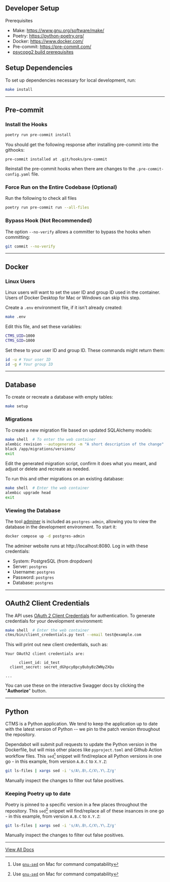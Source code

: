 ## Developer Setup

Prerequisites

- Make: https://www.gnu.org/software/make/
- Poetry: https://python-poetry.org/
- Docker: https://www.docker.com/
- Pre-commit: https://pre-commit.com/
- [psycopg2 build prerequisites](https://www.psycopg.org/docs/install.html#build-prerequisites)

## Setup Dependencies

To set up dependencies necessary for local development, run:

```sh
make install
```

---
## Pre-commit

### Install the Hooks

```sh
poetry run pre-commit install
```

You should get the following response after installing pre-commit into the githooks:

```
pre-commit installed at .git/hooks/pre-commit
```

Reinstall the pre-commit hooks when there are changes to the `.pre-commit-config.yaml` file.

### Force Run on the Entire Codebase (Optional)

Run the following to check all files
```sh
poetry run pre-commit run --all-files
```

### Bypass Hook (Not Recommended)
The option `--no-verify` allows a committer to bypass the hooks when committing:

```sh
git commit --no-verify
```

---
## Docker

### Linux Users
Linux users will want to set the user ID and group ID used in the container.
Users of Docker Desktop for Mac or Windows can skip this step.

Create a ``.env`` environment file, if it isn't already created:

```sh
make .env
```

Edit this file, and set these variables:
```sh
CTMS_UID=1000
CTMS_GID=1000
```

Set these to your user ID and group ID. These commands might return them:

```sh
id -u # Your user ID
id -g # Your group ID
```

---
## Database

To create or recreate a database with empty tables:

```sh
make setup
```

### Migrations

To create a new migration file based on updated SQLAlchemy models:

```sh
make shell  # To enter the web container
alembic revision --autogenerate -m "A short description of the change"
black /app/migrations/versions/
exit
```

Edit the generated migration script, confirm it does what you meant,
and adjust or delete and recreate as needed.

To run this and other migrations on an existing database:

```sh
make shell  # Enter the web container
alembic upgrade head
exit
```

### Viewing the Database
The tool [adminer](https://www.adminer.org/) is included as `postgres-admin`,
allowing you to view the database in the development environment.  To start it:

```sh
docker compose up -d postgres-admin
```

The adminer website runs at http://localhost:8080. Log in with these credentials:

* System: PostgreSQL (from dropdown)
* Server: `postgres`
* Username: `postgres`
* Password: `postgres`
* Database: `postgres`

---
## OAuth2 Client Credentials

The API uses [OAuth 2 Client Credentials](https://oauth.net/2/grant-types/client-credentials/)
for authentication. To generate credentials for your development environment:

```sh
make shell  # Enter the web container
ctms/bin/client_credentials.py test --email test@example.com
```

This will print out new client credentials, such as:

```
Your OAuth2 client credentials are:

      client_id: id_test
  client_secret: secret_dGhpcyBpcyBubyBzZWNyZXQu

...
```

You can use these on the interactive Swagger docs by clicking the "**Authorize**" button.

---
## Python
CTMS is a Python application. We tend to keep the application up to date with
the latest version of Python -- we pin to the patch version throughout the
repository.

Dependabot will submit pull requests to update the Python version in the
Dockerfile, but will miss other places like `pyproject.toml` and Github Action
workflow files. This `sed`[^1] snippet will find/replace all Python versions in
one go - in this example, from version `A.B.C` to `X.Y.Z`:
```bash
git ls-files | xargs sed -i 's/A\.B\.C/X\.Y\.Z/g'
```

Manually inspect the changes to filter out false positives.

### Keeping Poetry up to date
Poetry is pinned to a specific version in a few places throughout the
repository. This `sed`[^1] snippet will find/replace all of these insances in
one go - in this example, from version `A.B.C` to `X.Y.Z`:
```bash
git ls-files | xargs sed -i 's/A\.B\.C/X\.Y\.Z/g'
```

Manually inspect the changes to filter out false positives.

---
[View All Docs](./)

[^1]: Use [`gnu-sed`](https://formulae.brew.sh/formula/gnu-sed#default) on Mac for command compatability
